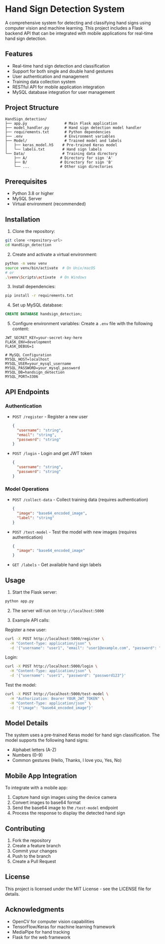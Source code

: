 # Hand Sign Detection System

A comprehensive system for detecting and classifying hand signs using computer vision and machine learning. This project includes a Flask backend API that can be integrated with mobile applications for real-time hand sign detection.

## Features

- Real-time hand sign detection and classification
- Support for both single and double hand gestures
- User authentication and management
- Training data collection system
- RESTful API for mobile application integration
- MySQL database integration for user management

## Project Structure

```
HandSign_detection/
├── app.py                 # Main Flask application
├── model_handler.py       # Hand sign detection model handler
├── requirements.txt       # Python dependencies
├── .env                   # Environment variables
├── Model/                 # Trained model and labels
│   ├── keras_model.h5    # Pre-trained Keras model
│   └── labels.txt        # Hand sign labels
└── Data/                 # Training data directory
    ├── A/               # Directory for sign 'A'
    ├── B/               # Directory for sign 'B'
    └── ...              # Other sign directories
```

## Prerequisites

- Python 3.8 or higher
- MySQL Server
- Virtual environment (recommended)

## Installation

1. Clone the repository:
```bash
git clone <repository-url>
cd HandSign_detection
```

2. Create and activate a virtual environment:
```bash
python -m venv venv
source venv/bin/activate  # On Unix/macOS
# or
.\venv\Scripts\activate  # On Windows
```

3. Install dependencies:
```bash
pip install -r requirements.txt
```

4. Set up MySQL database:
```sql
CREATE DATABASE handsign_detection;
```

5. Configure environment variables:
Create a `.env` file with the following content:
```
JWT_SECRET_KEY=your-secret-key-here
FLASK_ENV=development
FLASK_DEBUG=1

# MySQL Configuration
MYSQL_HOST=localhost
MYSQL_USER=your_mysql_username
MYSQL_PASSWORD=your_mysql_password
MYSQL_DB=handsign_detection
MYSQL_PORT=3306
```

## API Endpoints

### Authentication
- `POST /register` - Register a new user
  ```json
  {
    "username": "string",
    "email": "string",
    "password": "string"
  }
  ```

- `POST /login` - Login and get JWT token
  ```json
  {
    "username": "string",
    "password": "string"
  }
  ```

### Model Operations
- `POST /collect-data` - Collect training data (requires authentication)
  ```json
  {
    "image": "base64_encoded_image",
    "label": "string"
  }
  ```

- `POST /test-model` - Test the model with new images (requires authentication)
  ```json
  {
    "image": "base64_encoded_image"
  }
  ```

- `GET /labels` - Get available hand sign labels

## Usage

1. Start the Flask server:
```bash
python app.py
```

2. The server will run on `http://localhost:5000`

3. Example API calls:

Register a new user:
```bash
curl -X POST http://localhost:5000/register \
  -H "Content-Type: application/json" \
  -d '{"username": "user1", "email": "user1@example.com", "password": "password123"}'
```

Login:
```bash
curl -X POST http://localhost:5000/login \
  -H "Content-Type: application/json" \
  -d '{"username": "user1", "password": "password123"}'
```

Test the model:
```bash
curl -X POST http://localhost:5000/test-model \
  -H "Authorization: Bearer YOUR_JWT_TOKEN" \
  -H "Content-Type: application/json" \
  -d '{"image": "base64_encoded_image"}'
```

## Model Details

The system uses a pre-trained Keras model for hand sign classification. The model supports the following hand signs:
- Alphabet letters (A-Z)
- Numbers (0-9)
- Common gestures (Hello, Thanks, I love you, Yes, No)

## Mobile App Integration

To integrate with a mobile app:
1. Capture hand sign images using the device camera
2. Convert images to base64 format
3. Send the base64 image to the `/test-model` endpoint
4. Process the response to display the detected hand sign

## Contributing

1. Fork the repository
2. Create a feature branch
3. Commit your changes
4. Push to the branch
5. Create a Pull Request

## License

This project is licensed under the MIT License - see the LICENSE file for details.

## Acknowledgments

- OpenCV for computer vision capabilities
- TensorFlow/Keras for machine learning framework
- MediaPipe for hand tracking
- Flask for the web framework 